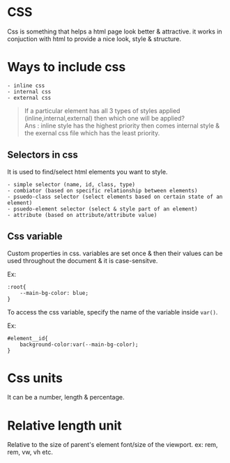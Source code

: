 # CSS

Css is something that helps a html page look better & attractive. it works in conjuction with html to provide a nice look, style & structure.

# Ways to include css

```
- inline css
- internal css
- external css
```

> If a particular element has all 3 types of styles applied (inline,internal,external) then which one will be applied?
> <br>Ans : inline style has the highest priority then comes internal style & the exernal css file which has the least priority.

## Selectors in css

It is used to find/select html elements you want to style.

```
- simple selector (name, id, class, type)
- combiator (based on specific relationship between elements)
- psuedo-class selector (select elements based on certain state of an element)
- psuedo-element selector (select & style part of an element)
- attribute (based on attribute/attribute value)
```

## Css variable

Custom properties in css. variables are set once & then their values can be used throughout the document & it is case-sensitve.

Ex:

```
:root{
    --main-bg-color: blue;
}
```

To access the css variable, specify the name of the variable inside `var()`.

Ex:

```
#element__id{
    background-color:var(--main-bg-color);
}
```

# Css units

It can be a number, length & percentage.

# Relative length unit

Relative to the size of parent's element font/size of the viewport.
ex: rem, rem, vw, vh etc.
